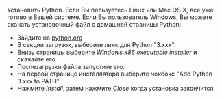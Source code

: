 Установить Python. Если Вы пользуетесь Linux или Mac OS X, все уже готово в Вашей системе. Если Вы пользователь Windows, Вы можете скачать установочный файл с домашней страницы Python:

- Зайдите на [python.org](https://www.python.org/)
- В секции загрузок, выберите линк для Python "3.xxx".
- Внизу страницы выберите *Windows x86 executable installer* и скачайте его.
- Послезагрузки файла запустите его.
- На первой странице инсталлятора выберите чекбокс "Add Python 3.xxx to PATH".
- Нажмите *Install*, затем нажмите *Close* когда установка закончится.

